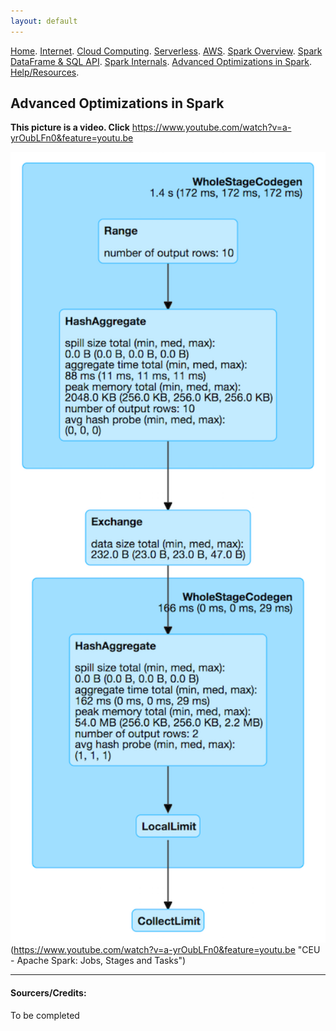 ```yaml
---
layout: default
---
```

[Home](./README.md).
[Internet](./internet.md).
[Cloud Computing](./cloud_computing.md).
[Serverless](./serverless.md).
[AWS](./aws.md).
[Spark Overview](./spark_overview.md).
[Spark DataFrame & SQL API](./sparkAPI.md).
[Spark Internals](./spark_internals.md).
[Advanced Optimizations in Spark](spark_optimizations.md).
[Help/Resources](./resources.md).

## Advanced Optimizations in Spark

**This picture is a video. Click**
https://www.youtube.com/watch?v=a-yrOubLFn0&feature=youtu.be

<img src="Images/Spark_Advanced/spark-sql-HashAggregateExec.png" width="900">(https://www.youtube.com/watch?v=a-yrOubLFn0&feature=youtu.be "CEU - Apache Spark: Jobs, Stages and Tasks")


* * *

#### Sourcers/Credits:
To be completed
